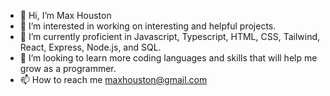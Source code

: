 - 👋 Hi, I’m Max Houston
- 👀 I’m interested in working on interesting and helpful projects.
- 🌱 I’m currently proficient in Javascript, Typescript, HTML, CSS, Tailwind, React, Express, Node.js, and SQL.
- 💞️ I’m looking to learn more coding languages and skills that will help me grow as a programmer.
- 📫 How to reach me maxhouston@gmail.com

<!---
MaxwellHouston/MaxwellHouston is a ✨ special ✨ repository because its `README.md` (this file) appears on your GitHub profile.
You can click the Preview link to take a look at your changes.
--->
